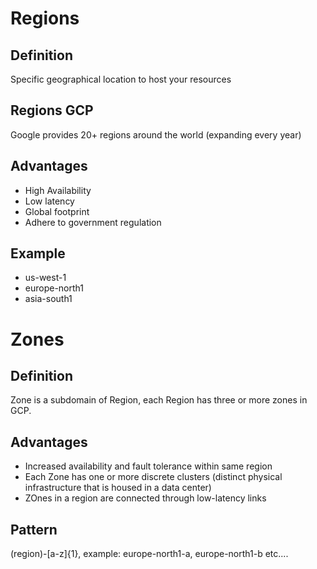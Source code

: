 # Regions
## Definition
Specific geographical location to host your resources
## Regions GCP
Google provides 20+ regions around the world (expanding every year)
## Advantages
- High Availability
- Low latency
- Global footprint
- Adhere to government regulation
## Example
- us-west-1
- europe-north1
- asia-south1
# Zones
## Definition
Zone is a subdomain of Region, each Region has three or more zones in GCP.
## Advantages
- Increased availability and fault tolerance within same region
- Each Zone has one or more discrete clusters (distinct physical infrastructure that is housed in a data center)
- ZOnes in a region are connected through low-latency links
## Pattern
(region)-[a-z]{1}, example: europe-north1-a, europe-north1-b etc....